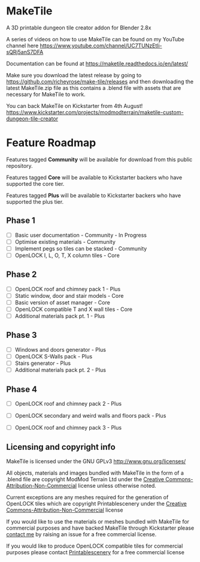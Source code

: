 # MakeTile
A 3D printable dungeon tile creator addon for Blender 2.8x

A series of videos on how to use MakeTile can be found on my YouTube channel here https://www.youtube.com/channel/UC7TUNzEtli-sQRj5anS7DFA

Documentation can be found at https://maketile.readthedocs.io/en/latest/

Make sure you download the latest release by going to https://github.com/richeyrose/make-tile/releases and then downloading the latest MakeTile.zip file as this contains a .blend file with assets that are necessary for MakeTile to work.

You can back MakeTile on Kickstarter from 4th August! https://www.kickstarter.com/projects/modmodterrain/maketile-custom-dungeon-tile-creator

# Feature Roadmap
Features tagged **Community** will be available for download from this public repository.

Features tagged **Core** will be available to Kickstarter backers who have supported the core tier.

Features tagged **Plus** will be available to Kickstarter backers who have supported the plus tier.
## Phase 1
- [ ] Basic user documentation - Community - In Progress
- [ ] Optimise existing materials - Community
- [ ] Implement pegs so tiles can be stacked - Community
- [ ] OpenLOCK I, L, O, T, X column tiles - Core

## Phase 2
- [ ] OpenLOCK roof and chimney pack 1 - Plus
- [ ] Static window, door and stair models - Core
- [ ] Basic version of asset manager - Core
- [ ] OpenLOCK compatible T and X wall tiles - Core
- [ ] Additional materials pack pt. 1 - Plus

## Phase 3
- [ ] Windows and doors generator - Plus
- [ ] OpenLOCK S-Walls pack - Plus
- [ ] Stairs generator - Plus
- [ ] Additional materials pack pt. 2 - Plus

## Phase 4
- [ ] OpenLOCK roof and chimney pack 2 - Plus
- [ ] OpenLOCK secondary and weird walls and floors pack - Plus
- [ ] OpenLOCK roof and chimney pack 3 - Plus


## Licensing and copyright info
MakeTile is licensed under the GNU GPLv3 http://www.gnu.org/licenses/

All objects, materials and images bundled with MakeTile in the form of a .blend file are copyright ModMod Terrain Ltd under the [Creative Commons-Attribution-Non-Commercial](https://creativecommons.org/licenses/by-nc/4.0/) license unless otherwise noted.

Current exceptions are any meshes required for the generation of OpenLOCK tiles which are copyright Printablescenery under the [Creative Commons-Attribution-Non-Commercial](https://creativecommons.org/licenses/by-nc/4.0/) license

If you would like to use the materials or meshes bundled with MakeTile for commercial purposes and have backed MakeTile through Kickstarter please [contact me](https://github.com/richeyrose/make-tile/issues) by raising an issue for a free commercial license.

If you would like to produce OpenLOCK compatible tiles for commercial purposes please contact [Printablescenery]( https://www.printablescenery.com) for a free commercial license